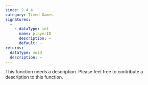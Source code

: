 ```yaml
---
since: 2.4.4
category: Timed Games
signatures:
  -
    - dataType: int
      name: playerID
      description: ~
      default: ~
returns:
  dataType: void
  description: ~
---
```


This function needs a description. Please feel free to contribute a description to this function.
